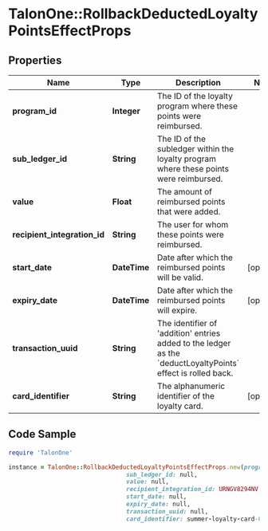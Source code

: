 # TalonOne::RollbackDeductedLoyaltyPointsEffectProps

## Properties

Name | Type | Description | Notes
------------ | ------------- | ------------- | -------------
**program_id** | **Integer** | The ID of the loyalty program where these points were reimbursed. | 
**sub_ledger_id** | **String** | The ID of the subledger within the loyalty program where these points were reimbursed. | 
**value** | **Float** | The amount of reimbursed points that were added. | 
**recipient_integration_id** | **String** | The user for whom these points were reimbursed. | 
**start_date** | **DateTime** | Date after which the reimbursed points will be valid. | [optional] 
**expiry_date** | **DateTime** | Date after which the reimbursed points will expire. | [optional] 
**transaction_uuid** | **String** | The identifier of &#39;addition&#39; entries added to the ledger as the &#x60;deductLoyaltyPoints&#x60; effect is rolled back. | 
**card_identifier** | **String** | The alphanumeric identifier of the loyalty card.  | [optional] 

## Code Sample

```ruby
require 'TalonOne'

instance = TalonOne::RollbackDeductedLoyaltyPointsEffectProps.new(program_id: null,
                                 sub_ledger_id: null,
                                 value: null,
                                 recipient_integration_id: URNGV8294NV,
                                 start_date: null,
                                 expiry_date: null,
                                 transaction_uuid: null,
                                 card_identifier: summer-loyalty-card-0543)
```


